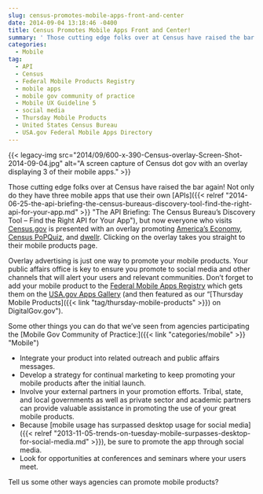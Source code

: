 ```yaml
---
slug: census-promotes-mobile-apps-front-and-center
date: 2014-09-04 13:18:46 -0400
title: Census Promotes Mobile Apps Front and Center!
summary: ' Those cutting edge folks over at Census have raised the bar again! Not only do they have three mobile apps that use their own APIs, but now everyone who visits Census.gov is presented with an'
categories:
  - Mobile
tag:
  - API
  - Census
  - Federal Mobile Products Registry
  - mobile apps
  - mobile gov community of practice
  - Mobile UX Guideline 5
  - social media
  - Thursday Mobile Products
  - United States Census Bureau
  - USA.gov Federal Mobile Apps Directory
---
```


{{< legacy-img src="2014/09/600-x-390-Census-overlay-Screen-Shot-2014-09-04.jpg" alt="A screen capture of Census dot gov with an overlay displaying 3 of their mobile apps." >}}

Those cutting edge folks over at Census have raised the bar again! Not only do they have three mobile apps that use their own [APIs]({{< relref "2014-06-25-the-api-briefing-the-census-bureaus-discovery-tool-find-the-right-api-for-your-app.md" >}} "The API Briefing: The Census Bureau’s Discovery Tool – Find the Right API for Your App"), but now everyone who visits [Census.gov](http://www.census.gov/) is presented with an overlay promoting [America&#8217;s Economy](http://www.census.gov/mobile/economy/), [Census PoPQuiz](http://www.census.gov/mobile/censuspopquiz/), and [dwellr](http://www.census.gov/mobile/dwellr/). Clicking on the overlay takes you straight to their mobile products page.

Overlay advertising is just one way to promote your mobile products. Your public affairs office is key to ensure you promote to social media and other channels that will alert your users and relevant communities. Don’t forget to add your mobile product to the [Federal Mobile Apps Registry](http://apps.usa.gov/register) which gets them on the [USA.gov Apps Gallery](http://www.usa.gov/mobileapps.shtml) (and then featured as our &#8220;[Thursday Mobile Products]({{< link "tag/thursday-mobile-products" >}}) on DigitalGov.gov").

Some other things you can do that we&#8217;ve seen from agencies participating the [Mobile Gov Community of Practice:]({{< link "categories/mobile" >}} "Mobile")

  * Integrate your product into related outreach and public affairs messages.
  * Develop a strategy for continual marketing to keep promoting your mobile products after the initial launch.
  * Involve your external partners in your promotion efforts. Tribal, state, and local governments as well as private sector and academic partners can provide valuable assistance in promoting the use of your great mobile products.
  * Because [mobile usage has surpassed desktop usage for social media]({{< relref "2013-11-05-trends-on-tuesday-mobile-surpasses-desktop-for-social-media.md" >}}), be sure to promote the app through social media.
  * Look for opportunities at conferences and seminars where your users meet.

Tell us some other ways agencies can promote mobile products?
